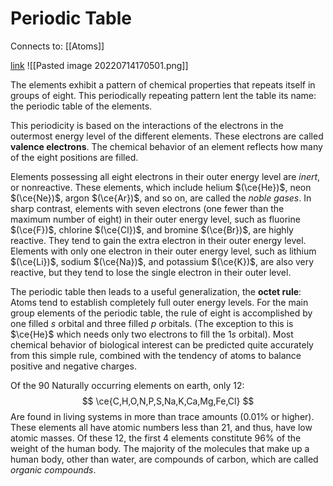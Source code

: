 # Periodic Table

Connects to: [[Atoms]]

[link](https://www.google.com/search?q=periodic+table&oq=periodic+table&aqs=chrome..69i57j69i60.1419j0j1&sourceid=chrome&ie=UTF-8) 
![[Pasted image 20220714170501.png]]

The elements exhibit a pattern of chemical properties that repeats itself in groups of eight. This periodically repeating pattern lent the table its name: the periodic table of the elements.

This periodicity is based on the interactions of the electrons in the outermost energy level of the different elements. These electrons are called **valence electrons**. The chemical behavior of an element reflects how many of the eight positions are filled. 

Elements possessing all eight electrons in their outer energy level are *inert*, or nonreactive. These elements, which include helium $(\ce{He})$, neon $(\ce{Ne})$, argon $(\ce{Ar})$, and so on, are called the *noble gases*. In sharp contrast, elements with seven electrons (one fewer than the maximum number of eight) in their outer energy level, such as fluorine $(\ce{F})$, chlorine $(\ce{Cl})$, and bromine $(\ce{Br})$, are highly reactive. They tend to gain the extra electron in their outer energy level. Elements with only one electron in their outer energy level, such as lithium $(\ce{Li})$, sodium $(\ce{Na})$, and potassium $(\ce{K})$, are also very reactive, but they tend to lose the single electron in their outer level.

The periodic table then leads to a useful generalization, the **octet rule**: Atoms tend to establish completely full outer energy levels. For the main group elements of the periodic table, the rule of eight is accomplished by one filled *s* orbital and three filled *p* orbitals.
(The exception to this is $\ce{He}$ which needs only two electrons to fill the 1*s* orbital). Most chemical behavior of biological interest can be predicted quite accurately from this simple rule, combined with the tendency of atoms to balance positive and negative charges. 

Of the $90$ Naturally occurring elements on earth, only 12:
$$
\ce{C,H,O,N,P,S,Na,K,Ca,Mg,Fe,Cl}
$$
Are found in living systems in more than trace amounts ($0.01\%$ or higher). These elements all have atomic numbers less than 21, and thus, have low atomic masses. Of these 12, the first 4 elements constitute $96\%$ of the weight of the human body. The majority of the molecules that make up a human body, other than water, are compounds of carbon, which are called *organic compounds*. 

